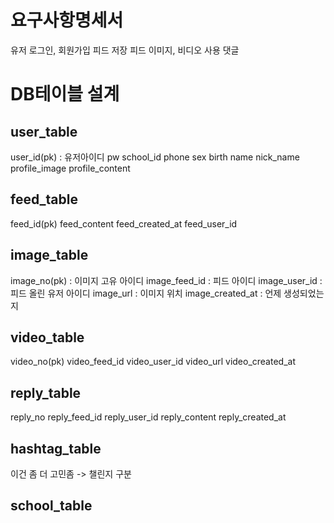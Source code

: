 # 요구사항명세서
유저 로그인, 회원가입
피드 저장
피드 이미지, 비디오 사용
댓글


# DB테이블 설계
## user_table
user_id(pk) : 유저아이디
pw
school_id
phone
sex
birth
name
nick_name
profile_image
profile_content
## feed_table
feed_id(pk)
feed_content
feed_created_at
feed_user_id

## image_table
image_no(pk) : 이미지 고유 아이디
image_feed_id : 피드 아이디
image_user_id : 피드 올린 유저 아이디
image_url : 이미지 위치
image_created_at : 언제 생성되었는지

## video_table
video_no(pk)
video_feed_id
video_user_id
video_url
video_created_at

## reply_table
reply_no
reply_feed_id
reply_user_id
reply_content
reply_created_at

## hashtag_table
이건 좀 더 고민좀 -> 챌린지 구분

## school_table
 
